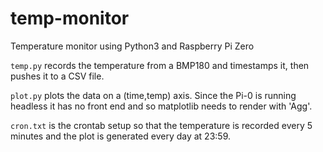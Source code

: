 # temp-monitor
Temperature monitor using Python3 and Raspberry Pi Zero

`temp.py` records the temperature from a BMP180 and timestamps it, then pushes it to a CSV file.

`plot.py` plots the data on a (time,temp) axis. Since the Pi-0 is running headless it has no front end and so matplotlib needs to render with 'Agg'.

`cron.txt` is the crontab setup so that the temperature is recorded every 5 minutes and the plot is generated every day at 23:59.
